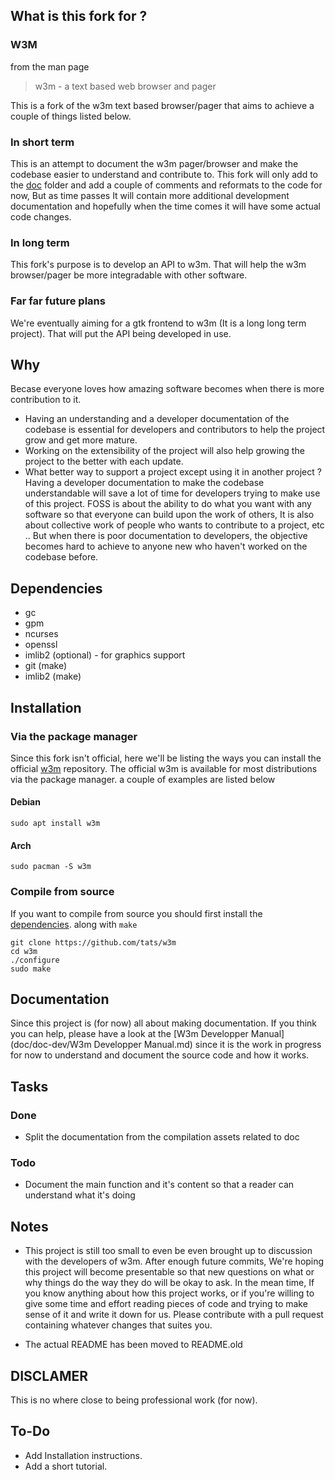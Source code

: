 ## What is this fork for ?

### W3M
from the man page
> w3m - a text based web browser and pager

This is a fork of the w3m text based browser/pager that aims to achieve a couple of things listed below.

### In short term
This is an attempt to document the w3m pager/browser and make the codebase easier to understand and contribute to. This fork will only add to the [doc](/doc) folder and add a couple of comments and reformats to the code for now, But as time passes It will contain more additional development documentation and hopefully when the time comes it will have some actual code changes.
### In long term
This fork's purpose is to develop an API to w3m. That will help the w3m browser/pager be more integradable with other software.
### Far far future plans
We're eventually aiming for a gtk frontend to w3m (It is a long long term project). That will put the API being developed in use.

## Why
Becase everyone loves how amazing software becomes when there is more contribution to it.
* Having an understanding and a developer documentation of the codebase is essential for developers and contributors to help the project grow and get more mature.
* Working on the extensibility of the project will also help growing the project to the better with each update.
* What better way to support a project except using it in another project ?
Having a developer documentation to make the codebase understandable will save a lot of time for developers trying to make use of this project. FOSS is about the ability to do what you want with any software so that everyone can build upon the work of others, It is also about collective work of people who wants to contribute to a project, etc ..
But when there is poor documentation to developers, the objective becomes hard to achieve to anyone new who haven't worked on the codebase before.

## Dependencies
* gc
* gpm
* ncurses
* openssl
* imlib2 (optional) - for graphics support
* git (make)
* imlib2 (make)

## Installation
### Via the package manager
Since this fork isn't official, here we'll be listing the ways you can install the official [w3m](https://github.com/tats/w3m) repository.
The official w3m is available for most distributions via the package manager. a couple of examples are listed below
#### Debian
```
sudo apt install w3m
```
#### Arch
```
sudo pacman -S w3m
```
### Compile from source
If you want to compile from source you should first install the [dependencies](#dependencies). along with `make`
```
git clone https://github.com/tats/w3m
cd w3m
./configure
sudo make
```
## Documentation
Since this project is (for now) all about making documentation. If you think you can help, please have a look at the [W3m Developper Manual](doc/doc-dev/W3m Developper Manual.md) since it is the work in progress for now to understand and document the source code and how it works.

## Tasks

### Done

* Split the documentation from the compilation assets related to doc

### Todo

* Document the main function and it's content so that a reader can understand what it's doing

## Notes
* This project is still too small to even be even brought up to discussion with the developers of w3m. After enough future commits, We're hoping this project will become presentable so that new questions on what or why things do the way they do will be okay to ask. In the mean time, If you know anything about how this project works, or if you're willing to give some time and effort reading pieces of code and trying to make sense of it and write it down for us. Please contribute with a pull request containing whatever changes that suites you.

* The actual README has been moved to README.old

## DISCLAMER
This is no where close to being professional work (for now).

## To-Do
* Add Installation instructions.
* Add a short tutorial.
